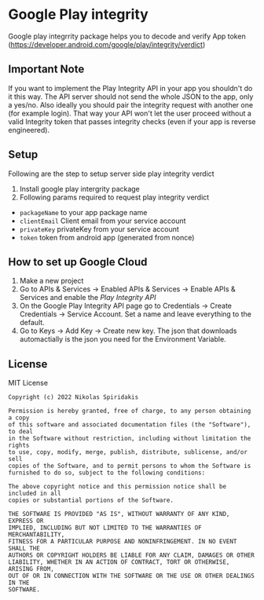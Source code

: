 # Google Play integrity

Google play integrrity package helps you to decode and verify App token (https://developer.android.com/google/play/integrity/verdict)

## Important Note

If you want to implement the Play Integrity API in your app you shouldn't do it this way. The API server should not send the whole JSON to the app, only a yes/no. Also ideally you should pair the integrity request with another one (for example login). That way your API won't let the user proceed without a valid Integrity token that passes integrity checks (even if your app is reverse engineered).

## Setup

Following are the step to setup server side play integrity verdict

1. Install google play intergrity package
2. Following params required to request play integrity verdict

- `packageName` to your app package name
- `clientEmail` Client email from your service account
- `privateKey` privateKey from your service account
- `token` token from android app (generated from nonce)

## How to set up Google Cloud

1. Make a new project
2. Go to APIs & Services -> Enabled APIs & Services -> Enable APIs & Services and enable the _Play Integrity API_
3. On the Google Play Integrity API page go to Credentials -> Create Credentials -> Service Account. Set a name and leave everything to the default.
4. Go to Keys -> Add Key -> Create new key. The json that downloads automactially is the json you need for the Environment Variable.

## License

MIT License

```
Copyright (c) 2022 Nikolas Spiridakis

Permission is hereby granted, free of charge, to any person obtaining a copy
of this software and associated documentation files (the "Software"), to deal
in the Software without restriction, including without limitation the rights
to use, copy, modify, merge, publish, distribute, sublicense, and/or sell
copies of the Software, and to permit persons to whom the Software is
furnished to do so, subject to the following conditions:

The above copyright notice and this permission notice shall be included in all
copies or substantial portions of the Software.

THE SOFTWARE IS PROVIDED "AS IS", WITHOUT WARRANTY OF ANY KIND, EXPRESS OR
IMPLIED, INCLUDING BUT NOT LIMITED TO THE WARRANTIES OF MERCHANTABILITY,
FITNESS FOR A PARTICULAR PURPOSE AND NONINFRINGEMENT. IN NO EVENT SHALL THE
AUTHORS OR COPYRIGHT HOLDERS BE LIABLE FOR ANY CLAIM, DAMAGES OR OTHER
LIABILITY, WHETHER IN AN ACTION OF CONTRACT, TORT OR OTHERWISE, ARISING FROM,
OUT OF OR IN CONNECTION WITH THE SOFTWARE OR THE USE OR OTHER DEALINGS IN THE
SOFTWARE.
```
